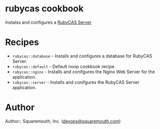 # rubycas cookbook

Instalss and configures a [RubyCAS Server](https://github.com/rubycas/rubycas-server)

# Recipes

* `rubycas::database` - Installs and configures a database for RubyCAS Server. 
* `rubycas::default`  - Default noop cookbook recipe. 
* `rubycas::nginx`    - Installs and conifgures the Nginx Web Server for the application. 
* `rubycas::server`   - Installs and conifgures the RubyCAS Server application. 

# Author

Author:: Squaremouth, Inc. (devops@squaremouth.com)
